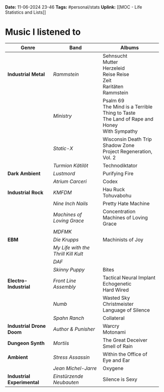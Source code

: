 **Date:** 11-06-2024 23-46
**Tags:** #personal/stats 
**Uplink:** [[MOC - Life Statistics and Lists]]

# Music I listened to

| Genre                       | Band                                | Albums                                                                                           |
| --------------------------- | ----------------------------------- | ------------------------------------------------------------------------------------------------ |
| **Industrial Metal**        | *Rammstein*                         | Sehnsucht<br>Mutter<br>Herzeleid<br>Reise Reise<br>Zeit<br>Raritäten<br>Rammstein                |
|                             | *Ministry*                          | Psalm 69<br>The Mind is a Terrible Thing to Taste<br>The Land of Rape and Honey<br>With Sympathy |
|                             | *Static-X*                          | Wisconsin Death Trip<br>Shadow Zone<br>Project Regeneration, Vol. 2                              |
|                             | *Turmion Kätilöt*                   | Technodiktator                                                                                   |
| **Dark Ambient**            | *Lustmord*                          | Purifying Fire                                                                                   |
|                             | *Atrium Carceri*                    | Codex                                                                                            |
| **Industrial Rock**         | *KMFDM*                             | Hau Ruck<br>Tohuvabohu                                                                           |
|                             | *Nine Inch Nails*                   | Pretty Hate Machine                                                                              |
|                             | *Machines of Loving Grace*          | Concentration<br>Machines of Loving Grace                                                        |
|                             | *MDFMK*                             |                                                                                                  |
| **EBM**                     | *Die Krupps*                        | Machinists of Joy                                                                                |
|                             | *My Life with the Thrill Kill Kult* |                                                                                                  |
|                             | *DAF*                               |                                                                                                  |
|                             | *Skinny Puppy*                      | Bites                                                                                            |
| **Electro-Industrial**      | *Front Line Assembly*               | Tactical Neural Implant<br>Echogenetic<br>Hard Wired                                             |
|                             | *Numb*                              | Wasted Sky<br>Christmeister<br>Language of Silence                                               |
|                             | *Spahn Ranch*                       | Collateral                                                                                       |
| **Industrial Drone Doom**   | *Author & Punisher*                 | Warcry<br>Motonami                                                                               |
| **Dungeon Synth**           | *Mortiis*                           | The Great Deceiver<br>Smell of Rain                                                              |
| **Ambient**                 | *Stress Assassin*                   | Within the Office of Eye and Ear                                                                 |
|                             | *Jean Michel-Jarre*                 | Oxygene                                                                                          |
| **Industrial Experimental** | *Einstürzende Neubauten*            | Silence is Sexy                                                                                  |
